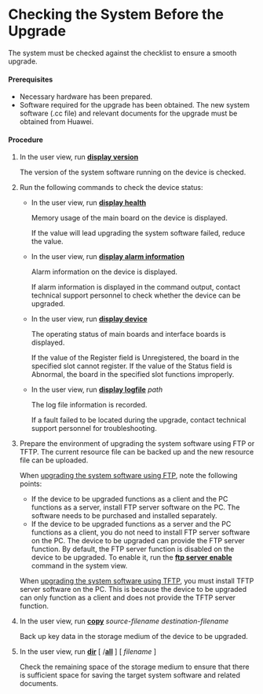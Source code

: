 Checking the System Before the Upgrade
======================================

The system must be checked against the checklist to ensure a smooth upgrade.

#### Prerequisites

* Necessary hardware has been prepared.
* Software required for the upgrade has been obtained. The new system software (.cc file) and relevant documents for the upgrade must be obtained from Huawei.

#### Procedure

1. In the user view, run [**display version**](cmdqueryname=display+version)
   
   
   
   The version of the system software running on the device is checked.
2. Run the following commands to check the device status:
   
   
   * In the user view, run [**display health**](cmdqueryname=display+health)
     
     Memory usage of the main board on the device is displayed.
     
     If the value will lead upgrading the system software failed, reduce the value.
   * In the user view, run [**display alarm information**](cmdqueryname=display+alarm+information)
     
     Alarm information on the device is displayed.
     
     If alarm information is displayed in the command output, contact technical support personnel to check whether the device can be upgraded.
   * In the user view, run [**display device**](cmdqueryname=display+device)
     
     The operating status of main boards and interface boards is displayed.
     
     If the value of the Register field is Unregistered, the board in the specified slot cannot register. If the value of the Status field is Abnormal, the board in the specified slot functions improperly.
   * In the user view, run [**display logfile**](cmdqueryname=display+logfile) *path*
     
     The log file information is recorded.
     
     If a fault failed to be located during the upgrade, contact technical support personnel for troubleshooting.
3. Prepare the environment of upgrading the system software using FTP or TFTP. The current resource file can be backed up and the new resource file can be uploaded.
   
   
   
   When [upgrading the system software using FTP](dc_vrp_basic_cfg_0094.html), note the following points:
   
   * If the device to be upgraded functions as a client and the PC functions as a server, install FTP server software on the PC. The software needs to be purchased and installed separately.
   * If the device to be upgraded functions as a server and the PC functions as a client, you do not need to install FTP server software on the PC. The device to be upgraded can provide the FTP server function. By default, the FTP server function is disabled on the device to be upgraded. To enable it, run the [**ftp server enable**](cmdqueryname=ftp+server+enable) command in the system view.
   
   When [upgrading the system software using TFTP](dc_vrp_basic_cfg_0088.html), you must install TFTP server software on the PC. This is because the device to be upgraded can only function as a client and does not provide the TFTP server function.
4. In the user view, run [**copy**](cmdqueryname=copy) *source-filename destination-filename*
   
   
   
   Back up key data in the storage medium of the device to be upgraded.
5. In the user view, run [**dir**](cmdqueryname=dir) [ /[**all**](cmdqueryname=all) ] [ *filename* ]
   
   
   
   Check the remaining space of the storage medium to ensure that there is sufficient space for saving the target system software and related documents.